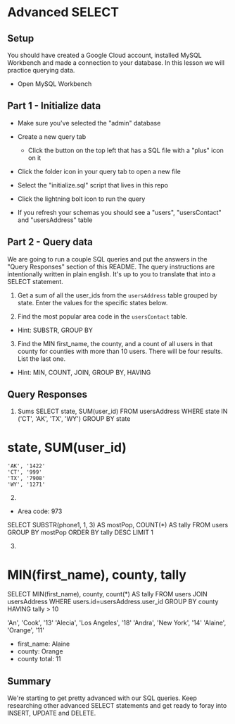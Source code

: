 # Advanced SELECT

## Setup

You should have created a Google Cloud account, installed MySQL Workbench and made a connection to your database. In this lesson we will practice querying data.

* Open MySQL Workbench

## Part 1 - Initialize data

* Make sure you've selected the "admin" database

* Create a new query tab
  * Click the button on the top left that has a SQL file with a "plus" icon on it

* Click the folder icon in your query tab to open a new file

* Select the "initialize.sql" script that lives in this repo

* Click the lightning bolt icon to run the query

* If you refresh your schemas you should see a "users", "usersContact" and "usersAddress" table

## Part 2 - Query data

We are going to run a couple SQL queries and put the answers in the "Query Responses" section of this README. The query instructions are intentionally written in plain english. It's up to you to translate that into a SELECT statement.

1. Get a sum of all the user_ids from the `usersAddress` table grouped by state. Enter the values for the specific states below.


2. Find the most popular area code in the `usersContact` table. 
  * Hint: SUBSTR, GROUP BY


3. Find the MIN first_name, the county, and a count of all users in that county for counties with more than 10 users. There will be four results. List the last one. 
  * Hint: MIN, COUNT, JOIN, GROUP BY, HAVING


## Query Responses

1. Sums
SELECT state, SUM(user_id)
FROM usersAddress
WHERE state IN ('CT', 'AK', 'TX', 'WY')
GROUP BY state
  # state, SUM(user_id)
    'AK', '1422'
    'CT', '999'
    'TX', '7908'
    'WY', '1271'

2.
  * Area code: 973

  SELECT SUBSTR(phone1, 1, 3) AS mostPop, COUNT(*) AS tally
  FROM users
  GROUP BY mostPop
  ORDER BY tally DESC
  LIMIT 1

3.
# MIN(first_name), county, tally
SELECT 
	MIN(first_name),
	county,
    count(*) AS tally
FROM users
JOIN usersAddress
WHERE users.id=usersAddress.user_id
GROUP BY county 
HAVING tally > 10

'An', 'Cook', '13'
'Alecia', 'Los Angeles', '18'
'Andra', 'New York', '14'
'Alaine', 'Orange', '11'

  * first_name: Alaine
  * county: Orange
  * county total: 11


## Summary

We're starting to get pretty advanced with our SQL queries. Keep researching other advanced SELECT statements and get ready to foray into INSERT, UPDATE and DELETE.